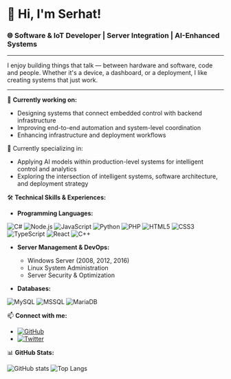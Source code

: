 # 👋 Hi, I'm Serhat!

### 🌐 Software & IoT Developer | Server Integration | AI-Enhanced Systems

---

I enjoy building things that talk — between hardware and software, code and people.
Whether it's a device, a dashboard, or a deployment, I like creating systems that just work.

---

🔭 **Currently working on:**
- Designing systems that connect embedded control with backend infrastructure
- Improving end-to-end automation and system-level coordination
- Enhancing infrastructure and deployment workflows

🌱 Currently specializing in:
- Applying AI models within production-level systems for intelligent control and analytics
- Exploring the intersection of intelligent systems, software architecture, and deployment strategy

🛠️ **Technical Skills & Experiences:**

- **Programming Languages:**

![C#](https://img.shields.io/badge/C%23%20-512BD4?style=for-the-badge&logo=dotnet&logoColor=white)
![Node.js](https://img.shields.io/badge/-Node.js-%23339933?style=for-the-badge&logo=node.js&logoColor=white)
![JavaScript](https://img.shields.io/badge/-JavaScript-%23F7DF1E?style=for-the-badge&logo=javascript&logoColor=black)
![Python](https://img.shields.io/badge/-Python-%233776AB?style=for-the-badge&logo=python&logoColor=white)
![PHP](https://img.shields.io/badge/-PHP-%23777BB4?style=for-the-badge&logo=php&logoColor=white)
![HTML5](https://img.shields.io/badge/-HTML5-%23E34F26?style=for-the-badge&logo=html5&logoColor=white)
![CSS3](https://img.shields.io/badge/-CSS3-%231572B6?style=for-the-badge&logo=css3&logoColor=white)
![TypeScript](https://img.shields.io/badge/-TypeScript-%233178C6?style=for-the-badge&logo=typescript&logoColor=white)
![React](https://img.shields.io/badge/-React-%2361DAFB?style=for-the-badge&logo=react&logoColor=black)
![C++](https://img.shields.io/badge/-C++-00599C?style=for-the-badge&logo=c%2b%2b&logoColor=white)

- **Server Management & DevOps:**
  - Windows Server (2008, 2012, 2016)
  - Linux System Administration
  - Server Security & Optimization

- **Databases:**

![MySQL](https://img.shields.io/badge/-MySQL-%234479A1?style=flat-square&logo=mysql&logoColor=white)
![MSSQL](https://img.shields.io/badge/-MSSQL-%23CC2927?style=flat-square&logo=microsoft-sql-server&logoColor=white)
![MariaDB](https://img.shields.io/badge/-MariaDB-003545?style=flat-square&logo=mariadb&logoColor=white)

📫 **Connect with me:**
- [![GitHub](https://img.shields.io/badge/-GitHub-black?style=flat-square&logo=github&logoColor=white)](https://github.com/Zulwatha)
- [![Twitter](https://img.shields.io/badge/-Twitter-%231DA1F2?style=flat-square&logo=twitter&logoColor=white)](https://x.com/serhat_tulek)

📊 **GitHub Stats:**

![GitHub stats](https://github-readme-stats.vercel.app/api?username=Zulwatha&show_icons=true&theme=dark)
![Top Langs](https://github-readme-stats.vercel.app/api/top-langs/?username=Zulwatha&layout=compact&theme=dark)
